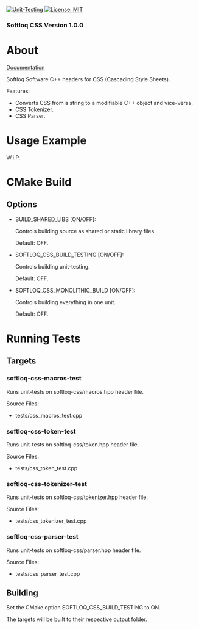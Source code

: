 [![Unit-Testing](https://github.com/BrandonFoster/softloq-css-hpp/actions/workflows/testing.yml/badge.svg)](https://github.com/BrandonFoster/softloq-css-hpp/actions/workflows/testing.yml) [![License: MIT](https://img.shields.io/badge/License-MIT-yellow.svg)](https://opensource.org/licenses/MIT)
### Softloq CSS Version 1.0.0
# About
[Documentation](https://brandonfoster.github.io/softloq-css-hpp/)

Softloq Software C++ headers for CSS (Cascading Style Sheets).

Features:
- Converts CSS from a string to a modifiable C++ object and vice-versa.
- CSS Tokenizer.
- CSS Parser.

# Usage Example
W.i.P.


# CMake Build
## Options
* BUILD_SHARED_LIBS [ON/OFF]:

    Controls building source as shared or static library files.
    
    Default: OFF.
* SOFTLOQ_CSS_BUILD_TESTING [ON/OFF]:

    Controls building unit-testing.
    
    Default: OFF.
* SOFTLOQ_CSS_MONOLITHIC_BUILD [ON/OFF]:

    Controls building everything in one unit.
    
    Default: OFF.

# Running Tests
## Targets
### softloq-css-macros-test
Runs unit-tests on softloq-css/macros.hpp header file.

Source Files:
- tests/css_macros_test.cpp

### softloq-css-token-test
Runs unit-tests on softloq-css/token.hpp header file.

Source Files:
- tests/css_token_test.cpp

### softloq-css-tokenizer-test
Runs unit-tests on softloq-css/tokenizer.hpp header file.

Source Files:
- tests/css_tokenizer_test.cpp

### softloq-css-parser-test
Runs unit-tests on softloq-css/parser.hpp header file.

Source Files:
- tests/css_parser_test.cpp

## Building
Set the CMake option SOFTLOQ_CSS_BUILD_TESTING to ON.

The targets will be built to their respective output folder.

